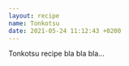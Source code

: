 ```yaml
---
layout: recipe
name: Tonkotsu
date: 2021-05-24 11:12:43 +0200
---
```


Tonkotsu recipe bla bla bla...
